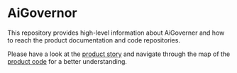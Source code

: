 # AiGovernor

This repository provides high-level information about AiGoverner and how to reach the product documentation and code repositories.

Please have a look at the [product story](ProductStory.md) and navigate through the map of the [product code](ProductCode.md) for a better understanding.

